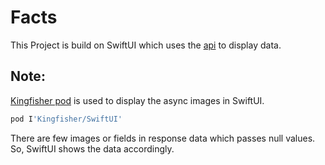 # Facts
 This Project is build on SwiftUI which uses the [api](https://dl.dropboxusercontent.com/s/2iodh4vg0eortkl/facts.json) to display data.

## Note:
  [Kingfisher pod](https://github.com/onevcat/Kingfisher) is used to display the async images in SwiftUI.
  ```bash
  pod I'Kingfisher/SwiftUI'
  ```
 There are few images or fields in response data which passes null values. So, SwiftUI shows the data accordingly.

